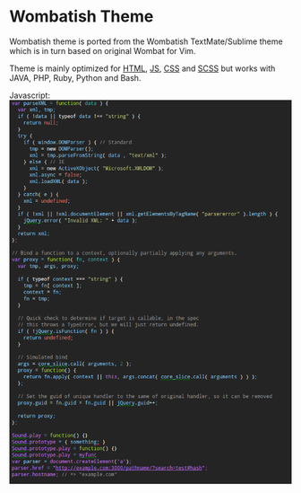 # Wombatish Theme

Wombatish theme is ported from the Wombatish TextMate/Sublime theme which is in turn based on original Wombat for Vim.  


Theme is mainly optimized for [HTML](https://raw.githubusercontent.com/vlad-saling/blobs/master/vscode/wombatish/html.png), [JS](https://raw.githubusercontent.com/vlad-saling/blobs/master/vscode/wombatish/js.png), [CSS](https://raw.githubusercontent.com/vlad-saling/blobs/master/vscode/wombatish/css.png) and [SCSS](https://raw.githubusercontent.com/vlad-saling/blobs/master/vscode/wombatish/sass.png) but works with JAVA, PHP, Ruby, Python and Bash.


Javascript:  
![javascript](https://raw.githubusercontent.com/vlad-saling/blobs/master/vscode/wombatish/js.png)


